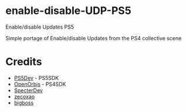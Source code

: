 # enable-disable-UDP-PS5
Enable/disable Updates PS5

Simple portage of Enable/disable Updates from the PS4 collective scene

# Credits
- [PS5Dev](https://github.com/PS5Dev) - PS5SDK
- [OpenOrbis](https://github.com/OpenOrbis) - PS4SDK
- [SpecterDev](https://github.com/Cryptogenic)
- [zecoxao](https://twitter.com/notzecoxao)
- [bigboss](https://twitter.com/psxdev) 
